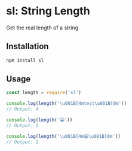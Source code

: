 # sl: String Length
Get the real length of a string

## Installation

```bash
npm install sl
```

## Usage

```js
const length = require('sl')

console.log(length('\u001B[4mtest\u001B[0m'))
// Output: 4

console.log(length('😀'))
// Output: 1

console.log(length('\u001B[4m😀\u001B[0m'))
// Output: 1
```